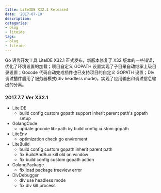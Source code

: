 ```yaml
---
title: LiteIDE X32.1 Released
date: '2017-07-10'
description:
categories:
- blog
- liteide
tags:
- blog
- liteide
---
```


Go 语言开发工具 LiteIDE X32.1 正式发布，新版本修复了 X32 版本的一些错误，优化了环境设置的加载；项目自定义 GOPATH 设置实现了子目录自动继承上级目录设置；Gocode 代码自动完成插件也已支持项目的自定义 GOPATH 设置；Dlv 调试插件启用了服务器模式(dlv headless mode)，实现了应用输出和调试信息输出的分离。

### 2017.7.7 Ver X32.1
* LiteIDE
	* build config custom gopath support inherit parent path's  gopath setup
* GolangCode
	* update gocode lib-path by build config custom gopath
* LiteEnv
	* optimization check go enviroment
* LiteBuild
	* build config custom gopath inherit parent path
	* fix BuildAndRun kill old on window
	* fix build config custom gopath action
* GolangPackage
	* fix load package treeview error
* DlvDebugger
	* dlv use headless mode
	* fix dlv kill process